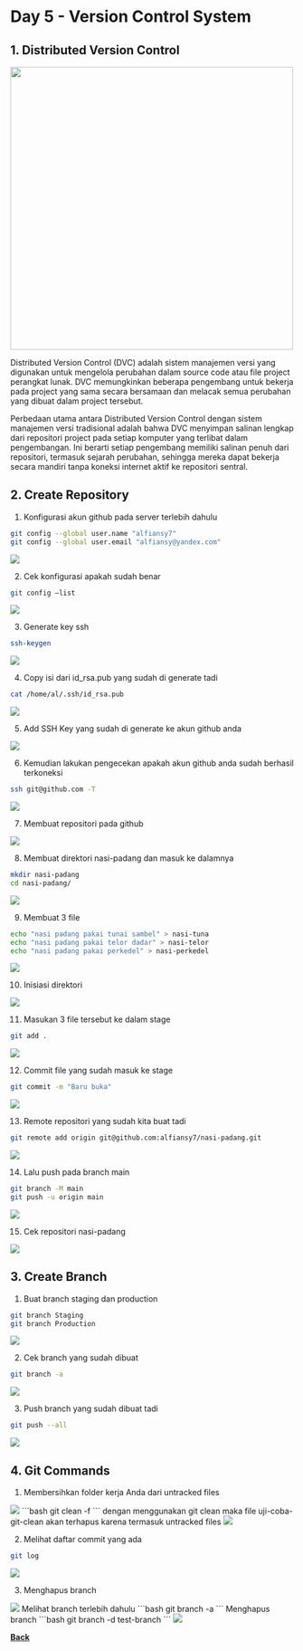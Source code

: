 # Day 5 - Version Control System

## 1. Distributed Version Control

<img src="images/dvc.jpg" width="500">

Distributed Version Control (DVC) adalah sistem manajemen versi yang digunakan untuk mengelola perubahan dalam source code atau file project perangkat lunak. DVC memungkinkan beberapa pengembang untuk bekerja pada project yang sama secara bersamaan dan melacak semua perubahan yang dibuat dalam project tersebut.

Perbedaan utama antara Distributed Version Control dengan sistem manajemen versi tradisional adalah bahwa DVC menyimpan salinan lengkap dari repositori project pada setiap komputer yang terlibat dalam pengembangan. Ini berarti setiap pengembang memiliki salinan penuh dari repositori, termasuk sejarah perubahan, sehingga mereka dapat bekerja secara mandiri tanpa koneksi internet aktif ke repositori sentral.

## 2. Create Repository

1.	Konfigurasi akun github pada server terlebih dahulu
```bash
git config --global user.name "alfiansy7"
git config --global user.email "alfiansy@yandex.com"
``` 
<img src="images/image001.png">
 
2.	Cek konfigurasi apakah sudah benar
```bash
git config –list
``` 
<img src="images/image002.png">
 
3.	Generate key ssh
```bash
ssh-keygen
``` 
<img src="images/image003.png">
 
4.	Copy isi dari id_rsa.pub yang sudah di generate tadi 
```bash
cat /home/al/.ssh/id_rsa.pub
``` 
<img src="images/image004.png">
 
5.	Add SSH Key yang sudah di generate ke akun github anda
<img src="images/image005.png">
 
6.	Kemudian lakukan pengecekan apakah akun github anda sudah berhasil terkoneksi
```bash
ssh git@github.com -T
``` 
<img src="images/image006.png">
 
7.	Membuat repositori pada github
<img src="images/image007.png">
 
8.	Membuat direktori nasi-padang dan masuk ke dalamnya
```bash
mkdir nasi-padang
cd nasi-padang/
``` 
<img src="images/image008.png">
 
9.	Membuat 3 file
```bash
echo "nasi padang pakai tunai sambel" > nasi-tuna
echo "nasi padang pakai telor dadar" > nasi-telor
echo "nasi padang pakai perkedel" > nasi-perkedel
``` 
<img src="images/image009.png">
 
10.	Inisiasi direktori
<img src="images/image010.png">
 
11.	Masukan 3 file tersebut ke dalam stage
```bash
git add .
``` 
<img src="images/image011.png">
 
12.	Commit file yang sudah masuk ke stage
```bash
git commit -m "Baru buka"
``` 
<img src="images/image012.png">
 
13.	Remote repositori yang sudah kita buat tadi
```bash
git remote add origin git@github.com:alfiansy7/nasi-padang.git
``` 
<img src="images/image013.png">
 
14.	Lalu push pada branch main
```bash
git branch -M main
git push -u origin main
``` 
<img src="images/image014.png">

15.	Cek repositori nasi-padang
<img src="images/image015.png">
 
## 3. Create Branch

1.	Buat branch staging dan production
```bash
git branch Staging
git branch Production 
``` 
<img src="images/image016.png">

2.	Cek branch yang sudah dibuat
```bash
git branch -a
``` 
<img src="images/image017.png">
 
3.	Push branch yang sudah dibuat tadi
```bash
git push --all
``` 
<img src="images/image018.png">

## 4. Git Commands

1. Membersihkan folder kerja Anda dari untracked files
<img src="images/image019.png">
```bash
git clean -f
``` 
dengan menggunakan git clean maka file uji-coba-git-clean akan terhapus karena termasuk untracked files
<img src="images/image020.png">

2. Melihat daftar commit yang ada
```bash
git log
``` 
<img src="images/image021.png">

3. Menghapus branch
<img src="images/image022.png">
Melihat branch terlebih dahulu
```bash
git branch -a
``` 
Menghapus branch
```bash
git branch -d test-branch 
``` 
<img src="images/image023.png">


[**Back**](../../README.md)
